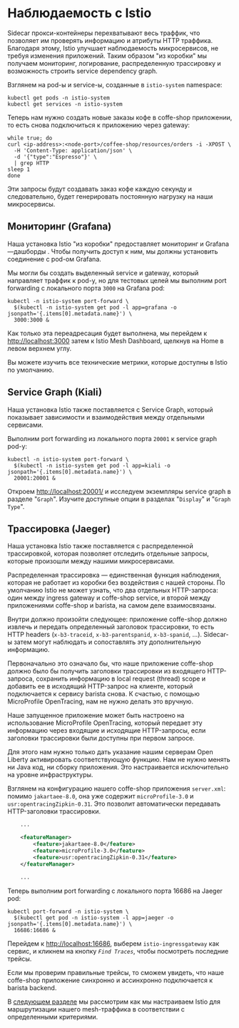 Наблюдаемость с Istio
========================

Sidecar прокси-контейнеры перехватывают весь траффик, что позволяет им 
проверять информацию и атрибуты HTTP траффика. Благодаря этому, Istio 
улучшает наблюдаемость микросервисов, не требуя изменения приложений.
Таким образом "из коробки" мы получаем мониторинг, логирование, распределенную 
трассировку и возможность строить service dependency graph.
 
Взглянем на pod-ы и service-ы, созданные в `istio-system` namespace:

    kubectl get pods -n istio-system
    kubectl get services -n istio-system

Теперь нам нужно создать новые заказы кофе в coffe-shop приложении, то есть
снова подключиться к приложению через gateway:

    while true; do
    curl <ip-address>:<node-port>/coffee-shop/resources/orders -i -XPOST \
      -H 'Content-Type: application/json' \
      -d '{"type":"Espresso"}' \
      | grep HTTP
    sleep 1
    done

Эти запросы будут создавать заказ кофе каждую секунду и следовательно,
будет генерировать постоянную нагрузку на наши микросервисы.

Мониторинг (Grafana)
--------------------

Наша установка Istio "из коробки" предоставляет мониторинг и 
Grafana—дашборды . Чтобы получить доступ к ним, мы должны установить 
соединение с pod-ом Grafana.

Мы могли бы создать выделенный service и gateway, который направляет
траффик к pod-у, но для тестовых целей мы выполним port forwarding 
с локального порта `3000` на Grafana pod:

    kubectl -n istio-system port-forward \
      $(kubectl -n istio-system get pod -l app=grafana -o jsonpath='{.items[0].metadata.name}') \
      3000:3000 &

Как только эта переадресация будет выполнена, мы перейдем к
<http://localhost:3000> затем к Istio Mesh Dashboard,
щелкнув на Home в левом верхнем углу.

Вы можете изучить все технические метрики, которые доступны в Istio по умолчанию. 

Service Graph (Kiali)
---------------------

Наша установка Istio также поставляется с Service Graph, который показывает
зависимости и взаимодействия между отдельными сервисами.

Выполним port forwarding из локального порта `20001` к service graph pod-у:

    kubectl -n istio-system port-forward \
      $(kubectl -n istio-system get pod -l app=kiali -o jsonpath='{.items[0].metadata.name}') \
      20001:20001 &

Откроем <http://localhost:20001/> и исследуем экземпляры service graph
в разделе "`Graph`". Изучите доступные опции в разделах
"`Display`" и "`Graph Type`".

Трассировка (Jaeger)
----------------

Наша установка Istio также поставляется с распределенной трассировкой,
которая позволяет отследить отдельные запросы, которые произошли между
нашими микросервисами.

Распределенная трассировка — единственная функция наблюдения, которая
не работает из коробки без воздействия с нашей стороны. По умолчанию
Istio  не может узнать, что два отдельных HTTP-запроса: один между 
ingress gateway и coffe-shop service, и второй между приложениями 
coffe-shop и barista, на самом деле взаимосвязаны.

Внутри должно произойти следующее: приложение coffe-shop должно извлечь
и передать определенный заголовок трассировки, то есть HTTP headers
(`x-b3-traceid`, `x-b3-parentspanid`, `x-b3-spanid`, …). Sidecar-ы
затем могут наблюдать и сопоставлять эту дополнительную информацию.

Первоначально это означало бы, что наше приложение coffe-shop должно
было бы получить заголовки трассировки из входящего HTTP-запроса,
сохранить информацию в local request (thread) scope и добавить
ее в исходящий HTTP-запрос на клиенте, который подключается к сервису
barista снова. К счастью, с помощью MicroProfile OpenTracing, нам 
не нужно делать это вручную.

Наше запущенное приложение может быть настроено на использование 
MicroProfile OpenTracing, который передает эту информацию через 
входящие и исходящие HTTP-запросы, если заголовки трассировки были
доступны при первом запросе.

Для этого нам нужно только дать указание нашим серверам Open Liberty
активировать соответствующую функцию. Нам не нужно менять ни Java код, 
ни сборку приложения. Это настраивается исключительно на уровне инфраструктуры.

Взглянем на конфигурацию нашего coffe-shop приложения `server.xml`:
помимо `jakartaee-8.0`, она уже содержит `microProfile-3.0` и
`usr:opentracingZipkin-0.31`. Это позволит автоматически передавать
HTTP-заголовки трассировки.

```xml
    ...

    <featureManager>
        <feature>jakartaee-8.0</feature>
        <feature>microProfile-3.0</feature>
        <feature>usr:opentracingZipkin-0.31</feature>
    </featureManager>

    ...
```

Теперь выполним port forwarding с локального порта 16686 на Jaeger pod:

    kubectl port-forward -n istio-system \
      $(kubectl get pod -n istio-system -l app=jaeger -o jsonpath='{.items[0].metadata.name}') \
      16686:16686 &

Перейдем к <http://localhost:16686>, выберем `istio-ingressgateway` как сервис, 
и кликнем на кнопку *`Find Traces`*, чтобы посмотреть последние трейсы.
 
Если мы проверим правильные трейсы, то сможем увидеть, что наше coffe-shop
приложение синхронно и ассинхронно подключается к barista backend.

В [следующем разделе](06-istio-routing.md) мы рассмотрим как мы настраиваем Istio
для маршрутизации нашего mesh-траффика в соответствии с определенными критериями.
